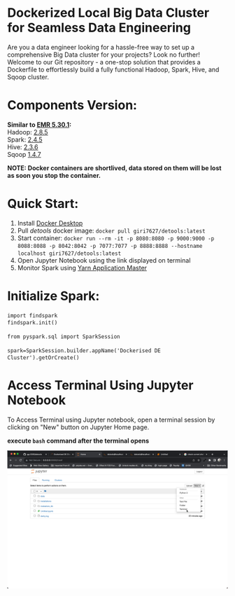 # Dockerized Local Big Data Cluster for Seamless Data Engineering

Are you a data engineer looking for a hassle-free way to set up a comprehensive Big Data cluster for your projects? Look no further! Welcome to our Git repository - a one-stop solution that provides a Dockerfile to effortlessly build a fully functional Hadoop, Spark, Hive, and Sqoop cluster.

# Components Version:
  
**Similar to [EMR 5.30.1](https://docs.aws.amazon.com/emr/latest/ReleaseGuide/emr-5301-release.html):**    
Hadoop: [2.8.5](https://hadoop.apache.org/docs/r2.8.5/)  
Spark: [2.4.5](https://spark.apache.org/docs/2.4.5/)  
Hive: [2.3.6](https://hive.apache.org/)  
Sqoop [1.4.7](https://sqoop.apache.org/docs/1.4.7/SqoopUserGuide.html)  
  

**NOTE: Docker containers are shortlived, data stored on them will be lost as soon you stop the container.** 

# Quick Start:
1. Install [Docker Desktop](https://www.docker.com/products/docker-desktop/)
2. Pull _detools_ docker image: `docker pull giri7627/detools:latest`  
3. Start container: `docker run --rm -it -p 8080:8080 -p 9000:9000 -p 8088:8088 -p 8042:8042 -p 7077:7077 -p 8888:8888 --hostname localhost giri7627/detools:latest`  
4. Open Jupyter Notebook using the link displayed on terminal
5. Monitor Spark using [Yarn Application Master](http://localhost:8088)

# Initialize Spark:

```
import findspark
findspark.init()

from pyspark.sql import SparkSession

spark=SparkSession.builder.appName('Dockerised DE Cluster').getOrCreate()
```

# Access Terminal Using Jupyter Notebook

To Access Terminal using Jupyter notebook, open a terminal session by clicking on "New" button on Jupyter Home page.
 
 **execute `bash` command after the terminal opens**

![Open Terminal](images/jp_terminal.png)

